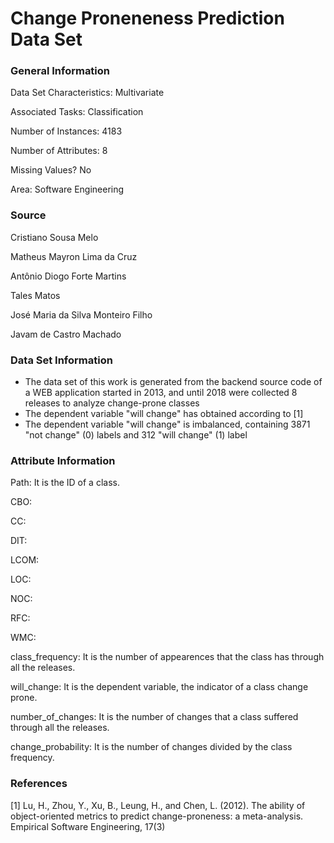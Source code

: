 # Change Proneneness Prediction Data Set

### General Information

Data Set Characteristics: Multivariate

Associated Tasks: Classification

Number of Instances: 4183

Number of Attributes: 8

Missing Values? No

Area: Software Engineering

### Source

Cristiano Sousa Melo

Matheus Mayron Lima da Cruz

Antônio Diogo Forte Martins

Tales Matos

José Maria da Silva Monteiro Filho

Javam de Castro Machado

### Data Set Information

* The data set of this work is generated from the backend source code of a WEB application started in 2013, and until 2018 were collected 8 releases to analyze change-prone classes
* The dependent variable "will change" has obtained according to [1]
* The dependent variable "will change" is imbalanced, containing 3871 "not change" (0) labels and 312 "will change" (1) label


### Attribute Information

Path: It is the ID of a class.

CBO: 

CC:

DIT:

LCOM:

LOC:

NOC:

RFC:

WMC:

class_frequency: It is the number of appearences that the class has through all the releases.

will_change: It is the dependent variable, the indicator of a class change prone.

number_of_changes: It is the number of changes that a class suffered through all the releases.

change_probability: It is the number of changes divided by the class frequency.


### References

[1] Lu, H., Zhou, Y., Xu, B., Leung, H., and Chen, L. (2012). The ability of object-oriented metrics to predict change-proneness: a meta-analysis. Empirical Software Engineering, 17(3)
